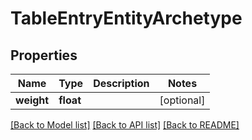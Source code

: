 # TableEntryEntityArchetype

## Properties
Name | Type | Description | Notes
------------ | ------------- | ------------- | -------------
**weight** | **float** |  | [optional] 

[[Back to Model list]](../README.md#documentation-for-models) [[Back to API list]](../README.md#documentation-for-api-endpoints) [[Back to README]](../README.md)


